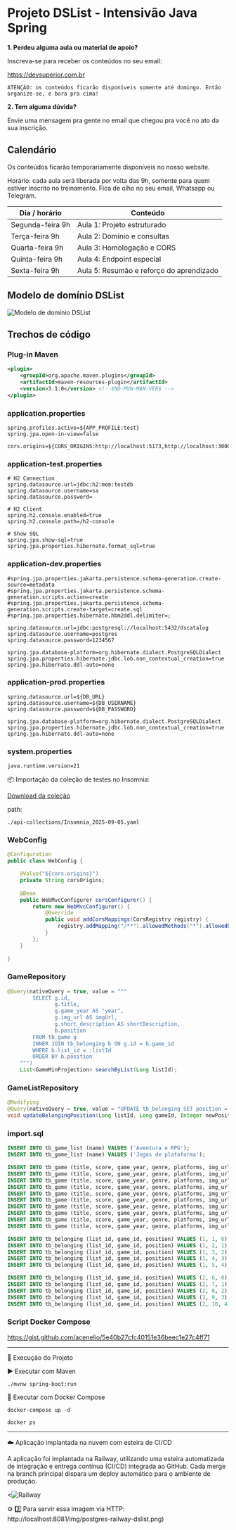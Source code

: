 # Projeto DSList - Intensivão Java Spring

**1. Perdeu alguma aula ou material de apoio?**

Inscreva-se para receber os conteúdos no seu email:

https://devsuperior.com.br

    ATENÇÃO: os conteúdos ficarão disponíveis somente até domingo. Então organize-se, e bora pra cima! 

**2. Tem alguma dúvida?**

Envie uma mensagem pra gente no email que chegou pra você no ato da sua inscrição.

## Calendário

Os conteúdos ficarão temporariamente disponíveis no nosso website.

Horário: cada aula será liberada por volta das 9h, somente para quem estiver inscrito no treinamento. Fica de olho no seu email, Whatsapp ou Telegram.

| Dia / horário  | Conteúdo |
| ------------- | ------------- |
| Segunda-feira 9h | Aula 1: Projeto estruturado |
| Terça-feira 9h | Aula 2: Domínio e consultas |
| Quarta-feira 9h | Aula 3: Homologação e CORS |
| Quinta-feira 9h | Aula 4: Endpoint especial |
| Sexta-feira 9h | Aula 5: Resumão e reforço do aprendizado

## Modelo de domínio DSList

![Modelo de domínio DSList](https://raw.githubusercontent.com/devsuperior/java-spring-dslist/main/resources/dslist-model.png)

## Trechos de código

### Plug-in Maven

```xml
<plugin>
	<groupId>org.apache.maven.plugins</groupId>
	<artifactId>maven-resources-plugin</artifactId>
	<version>3.1.0</version> <!--$NO-MVN-MAN-VER$ -->
</plugin>
```

### application.properties

```
spring.profiles.active=${APP_PROFILE:test}
spring.jpa.open-in-view=false

cors.origins=${CORS_ORIGINS:http://localhost:5173,http://localhost:3000}
```

### application-test.properties

```
# H2 Connection
spring.datasource.url=jdbc:h2:mem:testdb
spring.datasource.username=sa
spring.datasource.password=

# H2 Client
spring.h2.console.enabled=true
spring.h2.console.path=/h2-console

# Show SQL
spring.jpa.show-sql=true
spring.jpa.properties.hibernate.format_sql=true
```

### application-dev.properties

```
#spring.jpa.properties.jakarta.persistence.schema-generation.create-source=metadata
#spring.jpa.properties.jakarta.persistence.schema-generation.scripts.action=create
#spring.jpa.properties.jakarta.persistence.schema-generation.scripts.create-target=create.sql
#spring.jpa.properties.hibernate.hbm2ddl.delimiter=;

spring.datasource.url=jdbc:postgresql://localhost:5432/dscatalog
spring.datasource.username=postgres
spring.datasource.password=1234567

spring.jpa.database-platform=org.hibernate.dialect.PostgreSQLDialect
spring.jpa.properties.hibernate.jdbc.lob.non_contextual_creation=true
spring.jpa.hibernate.ddl-auto=none
```

### application-prod.properties
```
spring.datasource.url=${DB_URL}
spring.datasource.username=${DB_USERNAME}
spring.datasource.password=${DB_PASSWORD}

spring.jpa.database-platform=org.hibernate.dialect.PostgreSQLDialect
spring.jpa.properties.hibernate.jdbc.lob.non_contextual_creation=true
spring.jpa.hibernate.ddl-auto=none
```

### system.properties
```
java.runtime.version=21
```

📦 Importação da coleção de testes no Insomnia:

[Download da coleção](./api-collections/Insomnia_2025-10-05.yaml)

path:

```
./api-collections/Insomnia_2025-09-05.yaml

```

### WebConfig

```java
@Configuration
public class WebConfig {

	@Value("${cors.origins}")
	private String corsOrigins;
	
	@Bean
	public WebMvcConfigurer corsConfigurer() {
		return new WebMvcConfigurer() {
			@Override
			public void addCorsMappings(CorsRegistry registry) {
				registry.addMapping("/**").allowedMethods("*").allowedOrigins(corsOrigins);
			}
		};
	}
	
}
```

### GameRepository

```java
@Query(nativeQuery = true, value = """
        SELECT g.id,
               g.title,
               g.game_year AS "year",
               g.img_url AS imgUrl,
               g.short_description AS shortDescription,
               b.position
        FROM tb_game g
        INNER JOIN tb_belonging b ON g.id = b.game_id
        WHERE b.list_id = :listId
        ORDER BY b.position
    """)
	List<GameMinProjection> searchByList(Long listId);
```

### GameListRepository

```java
@Modifying
@Query(nativeQuery = true, value = "UPDATE tb_belonging SET position = :newPosition WHERE list_id = :listId AND game_id = :gameId")
void updateBelongingPosition(Long listId, Long gameId, Integer newPosition);
```

### import.sql

```sql
INSERT INTO tb_game_list (name) VALUES ('Aventura e RPG');
INSERT INTO tb_game_list (name) VALUES ('Jogos de plataforma');

INSERT INTO tb_game (title, score, game_year, genre, platforms, img_url, short_description, long_description) VALUES ('Mass Effect Trilogy', 4.8, 2012, 'Role-playing (RPG), Shooter', 'XBox, Playstation, PC', 'https://raw.githubusercontent.com/devsuperior/java-spring-dslist/main/resources/1.png', 'Lorem ipsum dolor sit amet consectetur adipisicing elit. Odit esse officiis corrupti unde repellat non quibusdam! Id nihil itaque ipsum!', 'Lorem ipsum dolor sit amet consectetur adipisicing elit. Delectus dolorum illum placeat eligendi, quis maiores veniam. Incidunt dolorum, nisi deleniti dicta odit voluptatem nam provident temporibus reprehenderit blanditiis consectetur tenetur. Dignissimos blanditiis quod corporis iste, aliquid perspiciatis architecto quasi tempore ipsam voluptates ea ad distinctio, sapiente qui, amet quidem culpa.');
INSERT INTO tb_game (title, score, game_year, genre, platforms, img_url, short_description, long_description) VALUES ('Red Dead Redemption 2', 4.7, 2018, 'Role-playing (RPG), Adventure', 'XBox, Playstation, PC', 'https://raw.githubusercontent.com/devsuperior/java-spring-dslist/main/resources/2.png', 'Lorem ipsum dolor sit amet consectetur adipisicing elit. Odit esse officiis corrupti unde repellat non quibusdam! Id nihil itaque ipsum!', 'Lorem ipsum dolor sit amet consectetur adipisicing elit. Delectus dolorum illum placeat eligendi, quis maiores veniam. Incidunt dolorum, nisi deleniti dicta odit voluptatem nam provident temporibus reprehenderit blanditiis consectetur tenetur. Dignissimos blanditiis quod corporis iste, aliquid perspiciatis architecto quasi tempore ipsam voluptates ea ad distinctio, sapiente qui, amet quidem culpa.');
INSERT INTO tb_game (title, score, game_year, genre, platforms, img_url, short_description, long_description) VALUES ('The Witcher 3: Wild Hunt', 4.7, 2014, 'Role-playing (RPG), Adventure', 'XBox, Playstation, PC', 'https://raw.githubusercontent.com/devsuperior/java-spring-dslist/main/resources/3.png', 'Lorem ipsum dolor sit amet consectetur adipisicing elit. Odit esse officiis corrupti unde repellat non quibusdam! Id nihil itaque ipsum!', 'Lorem ipsum dolor sit amet consectetur adipisicing elit. Delectus dolorum illum placeat eligendi, quis maiores veniam. Incidunt dolorum, nisi deleniti dicta odit voluptatem nam provident temporibus reprehenderit blanditiis consectetur tenetur. Dignissimos blanditiis quod corporis iste, aliquid perspiciatis architecto quasi tempore ipsam voluptates ea ad distinctio, sapiente qui, amet quidem culpa.');
INSERT INTO tb_game (title, score, game_year, genre, platforms, img_url, short_description, long_description) VALUES ('Sekiro: Shadows Die Twice', 3.8, 2019, 'Role-playing (RPG), Adventure', 'XBox, Playstation, PC', 'https://raw.githubusercontent.com/devsuperior/java-spring-dslist/main/resources/4.png', 'Lorem ipsum dolor sit amet consectetur adipisicing elit. Odit esse officiis corrupti unde repellat non quibusdam! Id nihil itaque ipsum!', 'Lorem ipsum dolor sit amet consectetur adipisicing elit. Delectus dolorum illum placeat eligendi, quis maiores veniam. Incidunt dolorum, nisi deleniti dicta odit voluptatem nam provident temporibus reprehenderit blanditiis consectetur tenetur. Dignissimos blanditiis quod corporis iste, aliquid perspiciatis architecto quasi tempore ipsam voluptates ea ad distinctio, sapiente qui, amet quidem culpa.');
INSERT INTO tb_game (title, score, game_year, genre, platforms, img_url, short_description, long_description) VALUES ('Ghost of Tsushima', 4.6, 2012, 'Role-playing (RPG), Adventure', 'XBox, Playstation, PC', 'https://raw.githubusercontent.com/devsuperior/java-spring-dslist/main/resources/5.png', 'Lorem ipsum dolor sit amet consectetur adipisicing elit. Odit esse officiis corrupti unde repellat non quibusdam! Id nihil itaque ipsum!', 'Lorem ipsum dolor sit amet consectetur adipisicing elit. Delectus dolorum illum placeat eligendi, quis maiores veniam. Incidunt dolorum, nisi deleniti dicta odit voluptatem nam provident temporibus reprehenderit blanditiis consectetur tenetur. Dignissimos blanditiis quod corporis iste, aliquid perspiciatis architecto quasi tempore ipsam voluptates ea ad distinctio, sapiente qui, amet quidem culpa.');
INSERT INTO tb_game (title, score, game_year, genre, platforms, img_url, short_description, long_description) VALUES ('Super Mario World', 4.7, 1990, 'Platform', 'Super Ness, PC', 'https://raw.githubusercontent.com/devsuperior/java-spring-dslist/main/resources/6.png', 'Lorem ipsum dolor sit amet consectetur adipisicing elit. Odit esse officiis corrupti unde repellat non quibusdam! Id nihil itaque ipsum!', 'Lorem ipsum dolor sit amet consectetur adipisicing elit. Delectus dolorum illum placeat eligendi, quis maiores veniam. Incidunt dolorum, nisi deleniti dicta odit voluptatem nam provident temporibus reprehenderit blanditiis consectetur tenetur. Dignissimos blanditiis quod corporis iste, aliquid perspiciatis architecto quasi tempore ipsam voluptates ea ad distinctio, sapiente qui, amet quidem culpa.');
INSERT INTO tb_game (title, score, game_year, genre, platforms, img_url, short_description, long_description) VALUES ('Hollow Knight', 4.6, 2017, 'Platform', 'XBox, Playstation, PC', 'https://raw.githubusercontent.com/devsuperior/java-spring-dslist/main/resources/7.png', 'Lorem ipsum dolor sit amet consectetur adipisicing elit. Odit esse officiis corrupti unde repellat non quibusdam! Id nihil itaque ipsum!', 'Lorem ipsum dolor sit amet consectetur adipisicing elit. Delectus dolorum illum placeat eligendi, quis maiores veniam. Incidunt dolorum, nisi deleniti dicta odit voluptatem nam provident temporibus reprehenderit blanditiis consectetur tenetur. Dignissimos blanditiis quod corporis iste, aliquid perspiciatis architecto quasi tempore ipsam voluptates ea ad distinctio, sapiente qui, amet quidem culpa.');
INSERT INTO tb_game (title, score, game_year, genre, platforms, img_url, short_description, long_description) VALUES ('Ori and the Blind Forest', 4, 2015, 'Platform', 'XBox, Playstation, PC', 'https://raw.githubusercontent.com/devsuperior/java-spring-dslist/main/resources/8.png', 'Lorem ipsum dolor sit amet consectetur adipisicing elit. Odit esse officiis corrupti unde repellat non quibusdam! Id nihil itaque ipsum!', 'Lorem ipsum dolor sit amet consectetur adipisicing elit. Delectus dolorum illum placeat eligendi, quis maiores veniam. Incidunt dolorum, nisi deleniti dicta odit voluptatem nam provident temporibus reprehenderit blanditiis consectetur tenetur. Dignissimos blanditiis quod corporis iste, aliquid perspiciatis architecto quasi tempore ipsam voluptates ea ad distinctio, sapiente qui, amet quidem culpa.');
INSERT INTO tb_game (title, score, game_year, genre, platforms, img_url, short_description, long_description) VALUES ('Cuphead', 4.6, 2017, 'Platform', 'XBox, Playstation, PC', 'https://raw.githubusercontent.com/devsuperior/java-spring-dslist/main/resources/9.png', 'Lorem ipsum dolor sit amet consectetur adipisicing elit. Odit esse officiis corrupti unde repellat non quibusdam! Id nihil itaque ipsum!', 'Lorem ipsum dolor sit amet consectetur adipisicing elit. Delectus dolorum illum placeat eligendi, quis maiores veniam. Incidunt dolorum, nisi deleniti dicta odit voluptatem nam provident temporibus reprehenderit blanditiis consectetur tenetur. Dignissimos blanditiis quod corporis iste, aliquid perspiciatis architecto quasi tempore ipsam voluptates ea ad distinctio, sapiente qui, amet quidem culpa.');
INSERT INTO tb_game (title, score, game_year, genre, platforms, img_url, short_description, long_description) VALUES ('Sonic CD', 4, 1993, 'Platform', 'Sega CD, PC', 'https://raw.githubusercontent.com/devsuperior/java-spring-dslist/main/resources/10.png', 'Lorem ipsum dolor sit amet consectetur adipisicing elit. Odit esse officiis corrupti unde repellat non quibusdam! Id nihil itaque ipsum!', 'Lorem ipsum dolor sit amet consectetur adipisicing elit. Delectus dolorum illum placeat eligendi, quis maiores veniam. Incidunt dolorum, nisi deleniti dicta odit voluptatem nam provident temporibus reprehenderit blanditiis consectetur tenetur. Dignissimos blanditiis quod corporis iste, aliquid perspiciatis architecto quasi tempore ipsam voluptates ea ad distinctio, sapiente qui, amet quidem culpa.');

INSERT INTO tb_belonging (list_id, game_id, position) VALUES (1, 1, 0);
INSERT INTO tb_belonging (list_id, game_id, position) VALUES (1, 2, 1);
INSERT INTO tb_belonging (list_id, game_id, position) VALUES (1, 3, 2);
INSERT INTO tb_belonging (list_id, game_id, position) VALUES (1, 4, 3);
INSERT INTO tb_belonging (list_id, game_id, position) VALUES (1, 5, 4);

INSERT INTO tb_belonging (list_id, game_id, position) VALUES (2, 6, 0);
INSERT INTO tb_belonging (list_id, game_id, position) VALUES (2, 7, 1);
INSERT INTO tb_belonging (list_id, game_id, position) VALUES (2, 8, 2);
INSERT INTO tb_belonging (list_id, game_id, position) VALUES (2, 9, 3);
INSERT INTO tb_belonging (list_id, game_id, position) VALUES (2, 10, 4);
```

### Script Docker Compose

https://gist.github.com/acenelio/5e40b27cfc40151e36beec1e27c4ff71

------------------------------------------------------------------------

🧪 Execução do Projeto

▶️ Executar com Maven

    ./mvnw spring-boot:run

🐳 Executar com Docker Compose

    docker-compose up -d

    docker ps

------------------------------------------------------------------------

☁️ Aplicação implantada na nuvem com esteira de CI/CD

A aplicação foi implantada na Railway, utilizando uma esteira automatizada de integração e entrega contínua (CI/CD) integrada ao GitHub.
Cada merge na branch principal dispara um deploy automático para o ambiente de produção.

<![Railway](https://raw.githubusercontent.com/emersonpessoa01/dslist/main/docs/imagens/railway.png)

⚙️ 2️⃣ Para servir essa imagem via HTTP: http://localhost:8081/img/postgres-railway-dslist.png)
